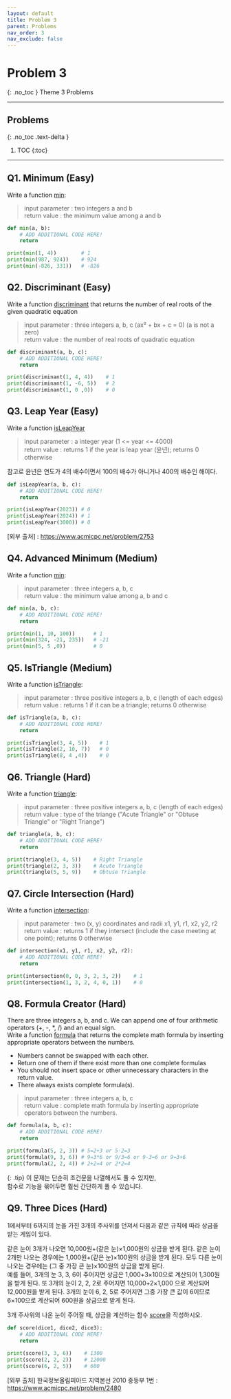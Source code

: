 ```yaml
---
layout: default
title: Problem 3
parent: Problems
nav_order: 3
nav_exclude: false
---
```


# Problem 3
{: .no_toc }
Theme 3 Problems

- - -           
## Problems
{: .no_toc .text-delta }
1. TOC
{:toc}
- - -         

## Q1. Minimum (Easy)
Write a function <U>min</U>:          
> input parameter : two integers a and b          
> return value : the minimum value among a and b        

```python
def min(a, b):
    # ADD ADDITIONAL CODE HERE!
    return

print(min(1, 4))        # 1
print(min(987, 924))    # 924
print(min(-826, 331))   # -826
```     

## Q2. Discriminant (Easy)
Write a function <U>discriminant</U> that returns the number of real roots of the given quadratic equation          
> input parameter :  three integers a, b, c (ax² + bx + c = 0)  (a is not a zero)          
> return value : the number of real roots of quadratic equation         

```python
def discriminant(a, b, c):
    # ADD ADDITIONAL CODE HERE!
    return

print(discriminant(1, 4, 4))    # 1
print(discriminant(1, -6, 5))   # 2
print(discriminant(1, 0 ,0))    # 0
```     

## Q3. Leap Year (Easy)
Write a function <U>isLeapYear</U>          
> input parameter :  a integer year (1 <= year <= 4000)          
> return value : returns 1 if the year is leap year (윤년); returns 0 otherwise        

참고로 윤년은 연도가 4의 배수이면서 100의 배수가 아니거나 400의 배수인 해이다.          

```python
def isLeapYear(a, b, c):
    # ADD ADDITIONAL CODE HERE!
    return

print(isLeapYear(2023)) # 0
print(isLeapYear(2024)) # 1
print(isLeapYear(3000)) # 0
```     
[외부 출처] : https://www.acmicpc.net/problem/2753

## Q4. Advanced Minimum (Medium)
Write a function <U>min</U>:       
> input parameter :  three integers a, b, c          
> return value : the minimum value among a, b and c          

```python
def min(a, b, c):
    # ADD ADDITIONAL CODE HERE!
    return

print(min(1, 10, 100))      # 1
print(min(324, -21, 235))   # -21
print(min(5, 5 ,0))         # 0
```     

## Q5. IsTriangle (Medium)
Write a function <U>isTriangle</U>:       
> input parameter :  three positive integers a, b, c (length of each edges)          
> return value : returns 1 if it can be a triangle; returns 0 otherwise          

```python
def isTriangle(a, b, c):
    # ADD ADDITIONAL CODE HERE!
    return

print(isTriangle(3, 4, 5))    # 1
print(isTriangle(2, 10, 7))   # 0
print(isTriangle(8, 4 ,4))    # 0
```     

## Q6. Triangle (Hard)
Write a function <U>triangle</U>:       
> input parameter :  three positive integers a, b, c (length of each edges)          
> return value : type of the triange ("Acute Triangle" or "Obtuse Triangle" or "Right Triange")          

```python
def triangle(a, b, c):
    # ADD ADDITIONAL CODE HERE!
    return

print(triangle(3, 4, 5))    # Right Triangle
print(triangle(2, 3, 3))    # Acute Triangle
print(triangle(5, 5, 9))    # Obtuse Triangle
```     

## Q7. Circle Intersection (Hard)
Write a function <U>intersection</U>:       
> input parameter : two (x, y) coordinates and radii x1, y1, r1, x2, y2, r2         
> return value : returns 1 if they intersect (include the case meeting at one point); returns 0 otherwise       

```python
def intersection(x1, y1, r1, x2, y2, r2):
    # ADD ADDITIONAL CODE HERE!
    return

print(intersection(0, 0, 3, 2, 3, 2))    # 1
print(intersection(1, 3, 2, 4, 0, 1))    # 0
```     

## Q8. Formula Creator (Hard)
There are three integers a, b, and c.
We can append one of four arithmetic operators (+, -, *, /) and an equal sign.         
Write a function <U>formula</U> that returns the complete math formula by inserting appropriate operators between the numbers.            

+ Numbers cannot be swapped with each other.            
+ Return one of them if there exist more than one complete formulas            
+ You should not insert space or other unnecessary characters in the return value.          
+ There always exists complete formula(s).

> input parameter : three integers a, b, c         
> return value : complete math formula by inserting appropriate operators between the numbers.       

```python
def formula(a, b, c):
    # ADD ADDITIONAL CODE HERE!
    return

print(formula(5, 2, 3)) # 5=2+3 or 5-2=3
print(formula(9, 3, 6)) # 9=3*6 or 9/3=6 or 9-3=6 or 9=3+6
print(formula(2, 2, 4)) # 2+2=4 or 2*2=4
```     

{: .tip}
이 문제는 단순히 조건문을 나열해서도 풀 수 있지만,          
함수로 기능을 묶어두면 훨씬 간단하게 풀 수 있습니다.        
        
## Q9. Three Dices (Hard)
1에서부터 6까지의 눈을 가진 3개의 주사위를 던져서 다음과 같은 규칙에 따라 상금을 받는 게임이 있다. 

같은 눈이 3개가 나오면 10,000원+(같은 눈)×1,000원의 상금을 받게 된다. 
같은 눈이 2개만 나오는 경우에는 1,000원+(같은 눈)×100원의 상금을 받게 된다. 
모두 다른 눈이 나오는 경우에는 (그 중 가장 큰 눈)×100원의 상금을 받게 된다.  
예를 들어, 3개의 눈 3, 3, 6이 주어지면 상금은 1,000+3×100으로 계산되어 1,300원을 받게 된다. 또 3개의 눈이 2, 2, 2로 주어지면 10,000+2×1,000 으로 계산되어 12,000원을 받게 된다. 3개의 눈이 6, 2, 5로 주어지면 그중 가장 큰 값이 6이므로 6×100으로 계산되어 600원을 상금으로 받게 된다.

3개 주사위의 나온 눈이 주어질 때, 상금을 계산하는 함수 <U>score</U>을 작성하시오.

```python
def score(dice1, dice2, dice3):
    # ADD ADDITIONAL CODE HERE!
    return

print(score(3, 3, 6))    # 1300
print(score(2, 2, 2))    # 12000
print(score(6, 2, 5))    # 600
```     
[외부 출처] 한국정보올림피아드 지역본선 2010 중등부 1번 : https://www.acmicpc.net/problem/2480